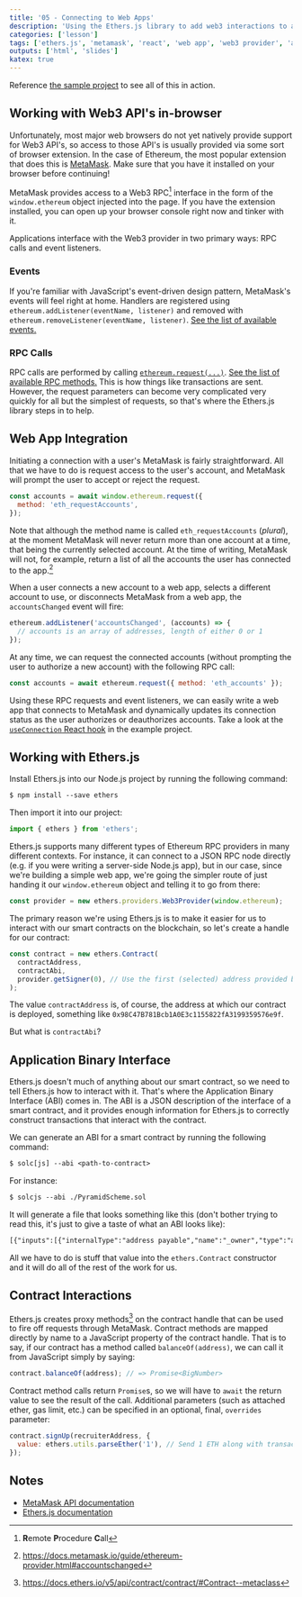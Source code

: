 ```yaml
---
title: '05 - Connecting to Web Apps'
description: 'Using the Ethers.js library to add web3 interactions to a web application'
categories: ['lesson']
tags: ['ethers.js', 'metamask', 'react', 'web app', 'web3 provider', 'abi']
outputs: ['html', 'slides']
katex: true
---
```


Reference [the sample project](https://github.com/bafnetwork/web3ttt/tree/main/examples/05) to see all of this in action.

## Working with Web3 API's in-browser

Unfortunately, most major web browsers do not yet natively provide support for Web3 API's, so access to those API's is usually provided via some sort of browser extension. In the case of Ethereum, the most popular extension that does this is [MetaMask](https://metamask.io/). Make sure that you have it installed on your browser before continuing!

MetaMask provides access to a Web3 RPC[^rpc] interface in the form of the `window.ethereum` object injected into the page. If you have the extension installed, you can open up your browser console right now and tinker with it.

[^rpc]: **R**emote **P**rocedure **C**all

Applications interface with the Web3 provider in two primary ways: RPC calls and event listeners.

### Events

If you're familiar with JavaScript's event-driven design pattern, MetaMask's events will feel right at home. Handlers are registered using `ethereum.addListener(eventName, listener)` and removed with `ethereum.removeListener(eventName, listener)`. [See the list of available events.](https://docs.metamask.io/guide/ethereum-provider.html#events)

### RPC Calls

RPC calls are performed by calling [`ethereum.request(...)`](https://docs.metamask.io/guide/ethereum-provider.html#ethereum-request-args). [See the list of available RPC methods.](https://docs.metamask.io/guide/rpc-api.html) This is how things like transactions are sent. However, the request parameters can become very complicated very quickly for all but the simplest of requests, so that's where the Ethers.js library steps in to help.

## Web App Integration

Initiating a connection with a user's MetaMask is fairly straightforward. All that we have to do is request access to the user's account, and MetaMask will prompt the user to accept or reject the request.

```js
const accounts = await window.ethereum.request({
  method: 'eth_requestAccounts',
});
```

Note that although the method name is called `eth_requestAccounts` (_plural_), at the moment MetaMask will never return more than one account at a time, that being the currently selected account. At the time of writing, MetaMask will not, for example, return a list of all the accounts the user has connected to the app.[^metamask-multiple-accounts]

[^metamask-multiple-accounts]: https://docs.metamask.io/guide/ethereum-provider.html#accountschanged

When a user connects a new account to a web app, selects a different account to use, or disconnects MetaMask from a web app, the `accountsChanged` event will fire:

```js
ethereum.addListener('accountsChanged', (accounts) => {
  // accounts is an array of addresses, length of either 0 or 1
});
```

At any time, we can request the connected accounts (without prompting the user to authorize a new account) with the following RPC call:

```js
const accounts = await ethereum.request({ method: 'eth_accounts' });
```

Using these RPC requests and event listeners, we can easily write a web app that connects to MetaMask and dynamically updates its connection status as the user authorizes or deauthorizes accounts. Take a look at the [`useConnection` React hook](https://github.com/bafnetwork/web3ttt/blob/main/examples/05/src/hooks/Connection.js) in the example project.

## Working with Ethers.js

Install Ethers.js into our Node.js project by running the following command:

```txt
$ npm install --save ethers
```

Then import it into our project:

```js
import { ethers } from 'ethers';
```

Ethers.js supports many different types of Ethereum RPC providers in many different contexts. For instance, it can connect to a JSON RPC node directly (e.g. if you were writing a server-side Node.js app), but in our case, since we're building a simple web app, we're going the simpler route of just handing it our `window.ethereum` object and telling it to go from there:

```js
const provider = new ethers.providers.Web3Provider(window.ethereum);
```

The primary reason we're using Ethers.js is to make it easier for us to interact with our smart contracts on the blockchain, so let's create a handle for our contract:

```js
const contract = new ethers.Contract(
  contractAddress,
  contractAbi,
  provider.getSigner(0), // Use the first (selected) address provided by MetaMask
);
```

The value `contractAddress` is, of course, the address at which our contract is deployed, something like `0x98C47B781Bcb1A0E3c1155822fA3199359576e9f`.

But what is `contractAbi`?

## Application Binary Interface

Ethers.js doesn't much of anything about our smart contract, so we need to tell Ethers.js how to interact with it. That's where the Application Binary Interface (ABI) comes in. The ABI is a JSON description of the interface of a smart contract, and it provides enough information for Ethers.js to correctly construct transactions that interact with the contract.

We can generate an ABI for a smart contract by running the following command:

```txt
$ solc[js] --abi <path-to-contract>
```

For instance:

```txt
$ solcjs --abi ./PyramidScheme.sol
```

It will generate a file that looks something like this (don't bother trying to read this, it's just to give a taste of what an ABI looks like):

```txt
[{"inputs":[{"internalType":"address payable","name":"_owner","type":"address"}],"stateMutability":"nonpayable","type":"constructor"},{"anonymous":false,"inputs":[{"indexed":true,"internalType":"address","name":"to","type":"address"},{"indexed":false,"internalType":"uint256","name":"amount","type":"uint256"}],"name":"CreditReceivedEvent","type":"event"},{"anonymous":false,"inputs":[{"indexed":true,"internalType":"address","name":"from","type":"address"},{"indexed":false,"internalType":"uint256","name":"amount","type":"uint256"}],"name":"CreditWithdrawnEvent","type":"event"},{"anonymous":false,"inputs":[{"indexed":true,"internalType":"address","name":"recruit","type":"address"},{"indexed":true,"internalType":"address","name":"recruiter","type":"address"},{"indexed":false,"internalType":"uint256","name":"initiationFee","type":"uint256"}],"name":"SignUpEvent","type":"event"},{"anonymous":false,"inputs":[{"indexed":true,"internalType":"address","name":"from","type":"address"},{"indexed":true,"internalType":"address","name":"to","type":"address"},{"indexed":false,"internalType":"uint256","name":"value","type":"uint256"}],"name":"TransferEvent","type":"event"},{"inputs":[],"name":"INITIATION_FEE","outputs":[{"internalType":"uint256","name":"","type":"uint256"}],"stateMutability":"view","type":"function"},{"inputs":[{"internalType":"address","name":"wallet","type":"address"}],"name":"balanceOf","outputs":[{"internalType":"uint256","name":"","type":"uint256"}],"stateMutability":"view","type":"function"},{"inputs":[],"name":"buy","outputs":[],"stateMutability":"payable","type":"function"},{"inputs":[{"internalType":"address","name":"wallet","type":"address"}],"name":"creditOf","outputs":[{"internalType":"uint256","name":"","type":"uint256"}],"stateMutability":"view","type":"function"},{"inputs":[],"name":"owner","outputs":[{"internalType":"address payable","name":"","type":"address"}],"stateMutability":"view","type":"function"},{"inputs":[{"internalType":"address","name":"recruiter","type":"address"}],"name":"signUp","outputs":[],"stateMutability":"payable","type":"function"},{"inputs":[],"name":"totalSupply","outputs":[{"internalType":"uint256","name":"","type":"uint256"}],"stateMutability":"view","type":"function"},{"inputs":[{"internalType":"address","name":"to","type":"address"},{"internalType":"uint256","name":"amount","type":"uint256"}],"name":"transfer","outputs":[],"stateMutability":"nonpayable","type":"function"},{"inputs":[{"internalType":"uint256","name":"amount","type":"uint256"}],"name":"withdrawCredit","outputs":[],"stateMutability":"nonpayable","type":"function"}]
```

All we have to do is stuff that value into the `ethers.Contract` constructor and it will do all of the rest of the work for us.

## Contract Interactions

Ethers.js creates proxy methods[^meta-class] on the contract handle that can be used to fire off requests through MetaMask. Contract methods are mapped directly by name to a JavaScript property of the contract handle. That is to say, if our contract has a method called `balanceOf(address)`, we can call it from JavaScript simply by saying:

[^meta-class]: https://docs.ethers.io/v5/api/contract/contract/#Contract--metaclass

```js
contract.balanceOf(address); // => Promise<BigNumber>
```

Contract method calls return `Promise`s, so we will have to `await` the return value to see the result of the call. Additional parameters (such as attached ether, gas limit, etc.) can be specified in an optional, final, `overrides` parameter:

```js
contract.signUp(recruiterAddress, {
  value: ethers.utils.parseEther('1'), // Send 1 ETH along with transaction
});
```

## Notes

- [MetaMask API documentation](https://docs.metamask.io/)
- [Ethers.js documentation](https://docs.ethers.io/)
